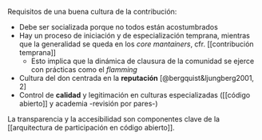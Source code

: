 Requisitos de una buena cultura de la contribución:

- Debe ser socializada porque no todos están acostumbrados
- Hay un proceso de iniciación y de especialización temprana, mientras que la generalidad se queda en los *core mantainers*, cfr. [[contribución temprana]]
    - Esto implica que la dinámica de clausura de la comunidad se ejerce con prácticas como el *flamming*
- Cultura del don centrada en la **reputación** [@bergquist&ljungberg2001, 2]
- Control de **calidad** y legitimación en culturas especializadas ([[código abierto]] y academia -revisión por pares-)

La transparencia y la accesibilidad son componentes clave de la [[arquitectura de participación en código abierto]].